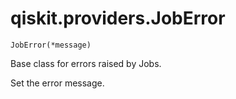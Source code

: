 # qiskit.providers.JobError

<span id="undefined" />

`JobError(*message)`

Base class for errors raised by Jobs.

Set the error message.
